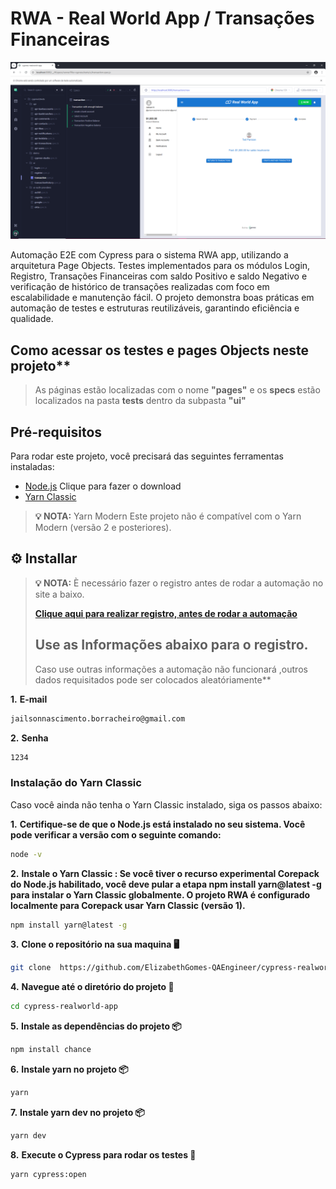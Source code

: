 # RWA - Real World App / Transações Financeiras

![Texto alternativo](cypress-realworld-app.png)

Automação E2E com Cypress para o sistema RWA app, utilizando a arquitetura Page Objects. Testes implementados para os módulos Login, Registro, Transações Financeiras com saldo Positivo e saldo Negativo e verificação de histórico de transações realizadas com foco em escalabilidade e manutenção fácil. O projeto demonstra boas práticas em automação de testes e estruturas reutilizáveis, garantindo eficiência e qualidade.

## Como acessar os testes e pages Objects neste projeto** 

> As páginas estão localizadas com o nome **"pages"** e os **specs** estão localizados na pasta **tests** dentro da subpasta **"ui"**


## Pré-requisitos

Para rodar este projeto, você precisará das seguintes ferramentas instaladas:

- [Node.js](https://nodejs.org/) Clique para fazer o download 
- [Yarn Classic](https://classic.yarnpkg.com/lang/en/) 

  

> **💡 NOTA:**
>   Yarn Modern
>   Este projeto não é compatível com o Yarn Modern (versão 2 e posteriores).


## ⚙️ Installar

> **💡 NOTA:** È necessário fazer o registro antes de rodar a automação no site a baixo.
>
>**[Clique aqui para realizar registro, antes de rodar a automação ](http://localhost:3000/signup)**
> 
>## Use as Informações abaixo para o registro.
> 
>Caso use outras informações a automação não funcionará ,outros dados requisitados pode ser colocados aleatóriamente**
>


**1.** **E-mail**
```bash
jailsonnascimento.borracheiro@gmail.com
```
**2.** **Senha**

```bash
1234
```

### Instalação do Yarn Classic

Caso você ainda não tenha o Yarn Classic instalado, siga os passos abaixo:

**1.** **Certifique-se de que o **Node.js** está instalado no seu sistema. Você pode verificar a versão com o seguinte comando:**

   ```bash
   node -v
   ```

**2.** **Instale o Yarn Classic : Se você tiver o recurso experimental Corepack do Node.js habilitado, você deve pular a etapa npm install yarn@latest -g para instalar o Yarn Classic globalmente. O projeto RWA é configurado localmente para Corepack usar Yarn Classic (versão 1).**

  ```bash
npm install yarn@latest -g
```

**3.** **Clone o repositório na sua maquina 🖥️**

```bash
git clone  https://github.com/ElizabethGomes-QAEngineer/cypress-realworld-app.git
```

**4.** **Navegue até o diretório do projeto 📂**

```bash
cd cypress-realworld-app
````

**5.** **Instale as dependências do projeto 📦**

```bash
npm install chance
```
**6.** **Instale yarn no projeto 📦**

```bash
yarn
```
**7.** **Instale yarn dev no projeto 📦**
```bash
yarn dev
```

**8.** **Execute o Cypress para rodar os testes 🚀**

```bash
yarn cypress:open
````










